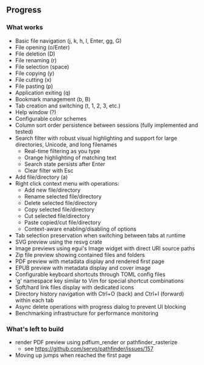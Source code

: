 ## Progress

### What works

* Basic file navigation (j, k, h, l, Enter, gg, G)
* File opening (o/Enter)
* File deletion (D)
* File renaming (r)
* File selection (space)
* File copying (y)
* File cutting (x)
* File pasting (p)
* Application exiting (q)
* Bookmark management (b, B)
* Tab creation and switching (t, 1, 2, 3, etc.)
* Help window (?)
* Configurable color schemes
* Column sort order persistence between sessions (fully implemented and tested)
* Search filter with robust visual highlighting and support for large directories, Unicode, and long filenames
  * Real-time filtering as you type
  * Orange highlighting of matching text
  * Search state persists after Enter
  * Clear filter with Esc
* Add file/directory (a)
* Right click context menu with operations:
  * Add new file/directory
  * Rename selected file/directory
  * Delete selected file/directory
  * Copy selected file/directory
  * Cut selected file/directory
  * Paste copied/cut file/directory
  * Context-aware enabling/disabling of options
* Tab selection preservation when switching between tabs at runtime
* SVG preview using the resvg crate
* Image previews using egui's Image widget with direct URI source paths
* Zip file preview showing contained files and folders
* PDF preview with metadata display and rendered first page
* EPUB preview with metadata display and cover image
* Configurable keyboard shortcuts through TOML config files
* 'g' namespace key similar to Vim for special shortcut combinations
* Soft/hard link files display with dedicated icons
* Directory history navigation with Ctrl+O (back) and Ctrl+I (forward) within each tab
* Async delete operations with progress dialog to prevent UI blocking
* Benchmarking infrastructure for performance monitoring

### What's left to build

* render PDF preview using pdfium_render or pathfinder_rasterize
  * see <https://github.com/servo/pathfinder/issues/157>
* Moving up jumps when reached the first page